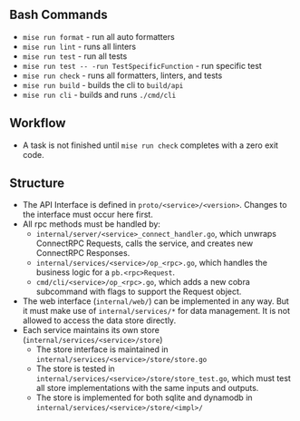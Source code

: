 ## Bash Commands

- `mise run format` - run all auto formatters
- `mise run lint` - runs all linters
- `mise run test` - run all tests
- `mise run test -- -run TestSpecificFunction` - run specific test
- `mise run check` - runs all formatters, linters, and tests 
- `mise run build` - builds the cli to `build/api`
- `mise run cli` - builds and runs `./cmd/cli`

## Workflow

- A task is not finished until `mise run check` completes with a zero exit code.

## Structure

- The API Interface is defined in `proto/<service>/<version>`. Changes to the interface must occur here first.
- All rpc methods must be handled by:
    - `internal/server/<service>_connect_handler.go`, which unwraps ConnectRPC Requests, calls the service, and creates new ConnectRPC Responses.
    - `internal/services/<service>/op_<rpc>.go`, which handles the business logic for a `pb.<rpc>Request`.
    - `cmd/cli/<service>/op_<rpc>.go`, which adds a new cobra subcommand with flags to support the Request object.
- The web interface (`internal/web/`) can be implemented in any way. But it must make use of `internal/services/*` for data management. It is not allowed to access the data store directly.
- Each service maintains its own store (`internal/services/<service>/store`)
    - The store interface is maintained in `internal/services/<service>/store/store.go`
    - The store is tested in `internal/services/<service>/store/store_test.go`, which must test all store implementations with the same inputs and outputs.
    - The store is implemented for both sqlite and dynamodb in `internal/services/<service>/store/<impl>/`
